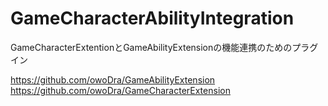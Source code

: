 # GameCharacterAbilityIntegration
 GameCharacterExtentionとGameAbilityExtensionの機能連携のためのプラグイン

https://github.com/owoDra/GameAbilityExtension
https://github.com/owoDra/GameCharacterExtension
